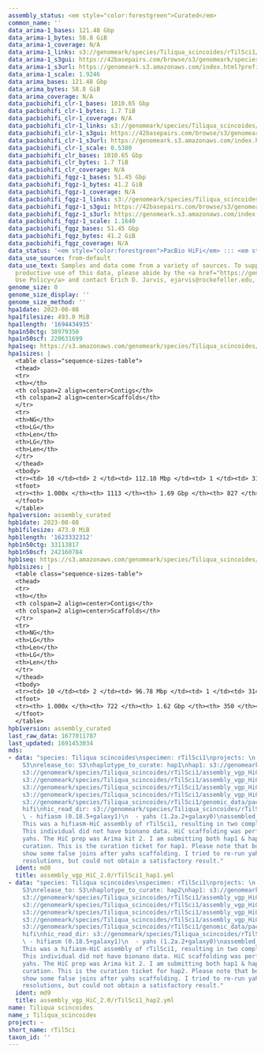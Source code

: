 ```yaml
---
assembly_status: <em style="color:forestgreen">Curated</em>
common_name: ''
data_arima-1_bases: 121.48 Gbp
data_arima-1_bytes: 58.8 GiB
data_arima-1_coverage: N/A
data_arima-1_links: s3://genomeark/species/Tiliqua_scincoides/rTilSci1/genomic_data/arima/<br>
data_arima-1_s3gui: https://42basepairs.com/browse/s3/genomeark/species/Tiliqua_scincoides/rTilSci1/genomic_data/arima/
data_arima-1_s3url: https://genomeark.s3.amazonaws.com/index.html?prefix=species/Tiliqua_scincoides/rTilSci1/genomic_data/arima/
data_arima-1_scale: 1.9246
data_arima_bases: 121.48 Gbp
data_arima_bytes: 58.8 GiB
data_arima_coverage: N/A
data_pacbiohifi_clr-1_bases: 1010.65 Gbp
data_pacbiohifi_clr-1_bytes: 1.7 TiB
data_pacbiohifi_clr-1_coverage: N/A
data_pacbiohifi_clr-1_links: s3://genomeark/species/Tiliqua_scincoides/rTilSci1/genomic_data/pacbio_hifi/<br>
data_pacbiohifi_clr-1_s3gui: https://42basepairs.com/browse/s3/genomeark/species/Tiliqua_scincoides/rTilSci1/genomic_data/pacbio_hifi/
data_pacbiohifi_clr-1_s3url: https://genomeark.s3.amazonaws.com/index.html?prefix=species/Tiliqua_scincoides/rTilSci1/genomic_data/pacbio_hifi/
data_pacbiohifi_clr-1_scale: 0.5380
data_pacbiohifi_clr_bases: 1010.65 Gbp
data_pacbiohifi_clr_bytes: 1.7 TiB
data_pacbiohifi_clr_coverage: N/A
data_pacbiohifi_fqgz-1_bases: 51.45 Gbp
data_pacbiohifi_fqgz-1_bytes: 41.2 GiB
data_pacbiohifi_fqgz-1_coverage: N/A
data_pacbiohifi_fqgz-1_links: s3://genomeark/species/Tiliqua_scincoides/rTilSci1/genomic_data/pacbio_hifi/<br>
data_pacbiohifi_fqgz-1_s3gui: https://42basepairs.com/browse/s3/genomeark/species/Tiliqua_scincoides/rTilSci1/genomic_data/pacbio_hifi/
data_pacbiohifi_fqgz-1_s3url: https://genomeark.s3.amazonaws.com/index.html?prefix=species/Tiliqua_scincoides/rTilSci1/genomic_data/pacbio_hifi/
data_pacbiohifi_fqgz-1_scale: 1.1640
data_pacbiohifi_fqgz_bases: 51.45 Gbp
data_pacbiohifi_fqgz_bytes: 41.2 GiB
data_pacbiohifi_fqgz_coverage: N/A
data_status: '<em style="color:forestgreen">PacBio HiFi</em> ::: <em style="color:forestgreen">Arima</em>'
data_use_source: from-default
data_use_text: Samples and data come from a variety of sources. To support fair and
  productive use of this data, please abide by the <a href="https://genome10k.soe.ucsc.edu/data-use-policies/">Data
  Use Policy</a> and contact Erich D. Jarvis, ejarvis@rockefeller.edu, with any questions.
genome_size: 0
genome_size_display: ''
genome_size_method: ''
hpa1date: 2023-08-08
hpa1filesize: 493.0 MiB
hpa1length: '1694434935'
hpa1n50ctg: 38979350
hpa1n50scf: 220631699
hpa1seq: https://s3.amazonaws.com/genomeark/species/Tiliqua_scincoides/rTilSci1/assembly_curated/rTilSci1.hap1.cur.20230808.fasta.gz
hpa1sizes: |
  <table class="sequence-sizes-table">
  <thead>
  <tr>
  <th></th>
  <th colspan=2 align=center>Contigs</th>
  <th colspan=2 align=center>Scaffolds</th>
  </tr>
  <tr>
  <th>NG</th>
  <th>LG</th>
  <th>Len</th>
  <th>LG</th>
  <th>Len</th>
  </tr>
  </thead>
  <tbody>
  <tr><td> 10 </td><td> 2 </td><td> 112.10 Mbp </td><td> 1 </td><td> 314.85 Mbp </td></tr><tr><td> 20 </td><td> 3 </td><td> 97.34 Mbp </td><td> 2 </td><td> 282.99 Mbp </td></tr><tr><td> 30 </td><td> 5 </td><td> 57.77 Mbp </td><td> 2 </td><td> 282.99 Mbp </td></tr><tr><td> 40 </td><td> 9 </td><td> 49.85 Mbp </td><td> 3 </td><td> 237.25 Mbp </td></tr><tr style="background-color:#cccccc;"><td> 50 </td><td> 12 </td><td style="background-color:#88ff88;"> 38.98 Mbp </td><td> 4 </td><td style="background-color:#88ff88;"> 220.63 Mbp </td></tr><tr><td> 60 </td><td> 19 </td><td> 23.24 Mbp </td><td> 4 </td><td> 220.63 Mbp </td></tr><tr><td> 70 </td><td> 27 </td><td> 15.83 Mbp </td><td> 5 </td><td> 147.12 Mbp </td></tr><tr><td> 80 </td><td> 45 </td><td> 6.72 Mbp </td><td> 7 </td><td> 80.78 Mbp </td></tr><tr><td> 90 </td><td> 90 </td><td> 2.27 Mbp </td><td> 10 </td><td> 41.40 Mbp </td></tr><tr><td> 100 </td><td> 1113 </td><td> 1.67 Kbp </td><td> 827 </td><td> 14.02 Kbp </td></tr></tbody>
  <tfoot>
  <tr><th> 1.000x </th><th> 1113 </th><th> 1.69 Gbp </th><th> 827 </th><th> 1.69 Gbp </th></tr>
  </tfoot>
  </table>
hpa1version: assembly_curated
hpb1date: 2023-08-08
hpb1filesize: 473.0 MiB
hpb1length: '1623332312'
hpb1n50ctg: 33113817
hpb1n50scf: 242160784
hpb1seq: https://s3.amazonaws.com/genomeark/species/Tiliqua_scincoides/rTilSci1/assembly_curated/rTilSci1.hap2.cur.20230808.fasta.gz
hpb1sizes: |
  <table class="sequence-sizes-table">
  <thead>
  <tr>
  <th></th>
  <th colspan=2 align=center>Contigs</th>
  <th colspan=2 align=center>Scaffolds</th>
  </tr>
  <tr>
  <th>NG</th>
  <th>LG</th>
  <th>Len</th>
  <th>LG</th>
  <th>Len</th>
  </tr>
  </thead>
  <tbody>
  <tr><td> 10 </td><td> 2 </td><td> 96.78 Mbp </td><td> 1 </td><td> 314.32 Mbp </td></tr><tr><td> 20 </td><td> 4 </td><td> 81.08 Mbp </td><td> 2 </td><td> 272.45 Mbp </td></tr><tr><td> 30 </td><td> 6 </td><td> 57.70 Mbp </td><td> 2 </td><td> 272.45 Mbp </td></tr><tr><td> 40 </td><td> 9 </td><td> 46.53 Mbp </td><td> 3 </td><td> 242.16 Mbp </td></tr><tr style="background-color:#cccccc;"><td> 50 </td><td> 14 </td><td style="background-color:#88ff88;"> 33.11 Mbp </td><td> 3 </td><td style="background-color:#88ff88;"> 242.16 Mbp </td></tr><tr><td> 60 </td><td> 19 </td><td> 26.12 Mbp </td><td> 4 </td><td> 224.94 Mbp </td></tr><tr><td> 70 </td><td> 27 </td><td> 15.53 Mbp </td><td> 5 </td><td> 144.32 Mbp </td></tr><tr><td> 80 </td><td> 46 </td><td> 5.52 Mbp </td><td> 7 </td><td> 80.22 Mbp </td></tr><tr><td> 90 </td><td> 97 </td><td> 1.91 Mbp </td><td> 9 </td><td> 48.70 Mbp </td></tr><tr><td> 100 </td><td> 722 </td><td> 14.02 Kbp </td><td> 350 </td><td> 14.02 Kbp </td></tr></tbody>
  <tfoot>
  <tr><th> 1.000x </th><th> 722 </th><th> 1.62 Gbp </th><th> 350 </th><th> 1.62 Gbp </th></tr>
  </tfoot>
  </table>
hpb1version: assembly_curated
last_raw_data: 1677011787
last_updated: 1691453034
mds:
- data: "species: Tiliqua scincoides\nspecimen: rTilSci1\nprojects: \n  - vgp\ndata_location:
    S3\nrelease_to: S3\nhaplotype_to_curate: hap1\nhap1: s3://genomeark/species/Tiliqua_scincoides/rTilSci1/assembly_vgp_HiC_2.0/rTilSci1.HiC.hap1.20230411.fasta.gz\nhap2:
    s3://genomeark/species/Tiliqua_scincoides/rTilSci1/assembly_vgp_HiC_2.0/rTilSci1.HiC.hap2.20230411.fasta.gz\npretext_hap1:
    s3://genomeark/species/Tiliqua_scincoides/rTilSci1/assembly_vgp_HiC_2.0/evaluation/hap1/pretext/rTilSci1_hap1__s2_heatmap.pretext\npretext_hap2:
    s3://genomeark/species/Tiliqua_scincoides/rTilSci1/assembly_vgp_HiC_2.0/evaluation/hap2/pretext/rTilSci1_hap2__s2_heatmap.pretext\nkmer_spectra_img:
    s3://genomeark/species/Tiliqua_scincoides/rTilSci1/assembly_vgp_HiC_2.0/evaluation/merqury/rTilSci1_png/\npacbio_read_dir:
    s3://genomeark/species/Tiliqua_scincoides/rTilSci1/genomic_data/pacbio_hifi/\npacbio_read_type:
    hifi\nhic_read_dir: s3://genomeark/species/Tiliqua_scincoides/rTilSci1/genomic_data/arima/\npipeline:\n
    \ - hifiasm (0.18.5+galaxy1)\n  - yahs (1.2a.2+galaxy0)\nassembled_by_group: Rockefeller\nnotes:
    This was a hifiasm-HiC assembly of rTilSci1, resulting in two complete haplotypes.
    This individual did not have bionano data. HiC scaffolding was performed with
    yahs. The HiC prep was Arima kit 2. I am submitting both hap1 & hap2 for dual
    curation. This is the curation ticket for hap1. Please note that both haplotypes
    show some false joins after yahs scaffolding. I tried to re-run yahs with different
    resolutions, but could not obtain a satisfactory result."
  ident: md8
  title: assembly_vgp_HiC_2.0/rTilSci1_hap1.yml
- data: "species: Tiliqua scincoides\nspecimen: rTilSci1\nprojects: \n  - vgp\ndata_location:
    S3\nrelease_to: S3\nhaplotype_to_curate: hap2\nhap1: s3://genomeark/species/Tiliqua_scincoides/rTilSci1/assembly_vgp_HiC_2.0/rTilSci1.HiC.hap1.20230411.fasta.gz\nhap2:
    s3://genomeark/species/Tiliqua_scincoides/rTilSci1/assembly_vgp_HiC_2.0/rTilSci1.HiC.hap2.20230411.fasta.gz\npretext_hap1:
    s3://genomeark/species/Tiliqua_scincoides/rTilSci1/assembly_vgp_HiC_2.0/evaluation/hap1/pretext/rTilSci1_hap1__s2_heatmap.pretext\npretext_hap2:
    s3://genomeark/species/Tiliqua_scincoides/rTilSci1/assembly_vgp_HiC_2.0/evaluation/hap2/pretext/rTilSci1_hap2__s2_heatmap.pretext\nkmer_spectra_img:
    s3://genomeark/species/Tiliqua_scincoides/rTilSci1/assembly_vgp_HiC_2.0/evaluation/merqury/rTilSci1_png/\npacbio_read_dir:
    s3://genomeark/species/Tiliqua_scincoides/rTilSci1/genomic_data/pacbio_hifi/\npacbio_read_type:
    hifi\nhic_read_dir: s3://genomeark/species/Tiliqua_scincoides/rTilSci1/genomic_data/arima/\npipeline:\n
    \ - hifiasm (0.18.5+galaxy1)\n  - yahs (1.2a.2+galaxy0)\nassembled_by_group: Rockefeller\nnotes:
    This was a hifiasm-HiC assembly of rTilSci1, resulting in two complete haplotypes.
    This individual did not have bionano data. HiC scaffolding was performed with
    yahs. The HiC prep was Arima kit 2. I am submitting both hap1 & hap2 for dual
    curation. This is the curation ticket for hap2. Please note that both haplotypes
    show some false joins after yahs scaffolding. I tried to re-run yahs with different
    resolutions, but could not obtain a satisfactory result."
  ident: md9
  title: assembly_vgp_HiC_2.0/rTilSci1_hap2.yml
name: Tiliqua scincoides
name_: Tiliqua_scincoides
project: ~
short_name: rTilSci
taxon_id: ''
---
```


